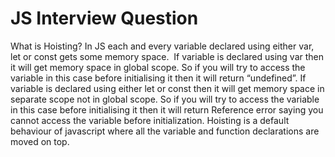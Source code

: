 # JS Interview Question

What is Hoisting?
In JS each and every variable declared using either var, let or const gets some memory space. 
If variable is declared using var then it will get memory space in global scope. So if you will try to access the variable in this case before initialising it then it will return “undefined”.
If variable is declared using either let or const then it will get memory space in separate scope not in global scope. So if you will try to access the variable in this case before initialising it then it will return Reference error saying you cannot access the variable before initialization.
Hoisting is a default behaviour of javascript where all the variable and function declarations are moved on top.




